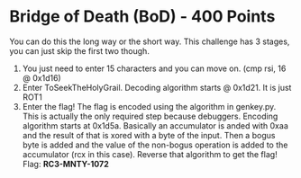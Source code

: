 Bridge of Death (BoD) - 400 Points
==================================
You can do this the long way or the short way. This challenge has 3 stages, you can just skip the first two though.<br>
1. You just need to enter 15 characters and you can move on. (cmp rsi, 16 @ 0x1d16)<br>
2. Enter ToSeekTheHolyGrail. Decoding algorithm starts @ 0x1d21. It is just ROT1<br>
3. Enter the flag! The flag is encoded using the algorithm in genkey.py. This is actually the only required step because debuggers. Encoding algorithm starts at 0x1d5a. Basically an accumulator is anded with 0xaa and the result of that is xored with a byte of the input. Then a bogus byte is added and the value of the non-bogus operation is added to the accumulator (rcx in this case). Reverse that algorithm to get the flag!<br>
Flag: **RC3-MNTY-1072**
